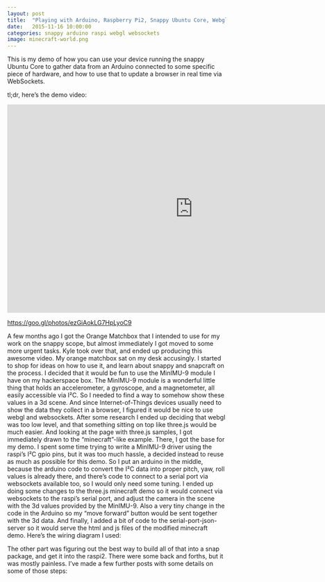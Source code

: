 ```yaml
---
layout: post
title:  "Playing with Arduino, Raspberry Pi2, Snappy Ubuntu Core, Webgl and Websockets"
date:   2015-11-16 10:00:00
categories: snappy arduino raspi webgl websockets
image: minecraft-world.png
---
```

This is my demo of how you can use your device running the snappy Ubuntu Core to gather data from an Arduino connected to some specific piece of hardware, and how to use that to update a browser in real time via WebSockets.

tl;dr, here’s the demo video:

<iframe width="853" height="480" src="https://www.youtube.com/embed/MSEjZq_Qp6M?rel=0&amp;showinfo=0" frameborder="0" allowfullscreen> </iframe>

https://goo.gl/photos/ezGiAokLG7HpLyoC9

A few months ago I got the Orange Matchbox that I intended to use for my work on the snappy scope, but almost immediately I got moved to some more urgent tasks. Kyle took over that, and ended up producing this awesome video.
My orange matchbox sat on my desk accusingly. I started to shop for ideas on how to use it, and learn about snappy and snapcraft on the process. I decided that it would be fun to use the MinIMU-9 module I have on my hackerspace box. The MinIMU-9 module is a wonderful little thing that holds an accelerometer, a gyroscope, and a magnetometer, all easily accessible via I²C.
So I needed to find a way to somehow show these values in a 3d scene. And since Internet-of-Things devices usually need to show the data they collect in a browser, I figured it would be nice to use webgl and websockets.
After some research I ended up deciding that webgl was too low level, and that something sitting on top like three.js would be much easier. And looking at the page with three.js samples, I got immediately drawn to the “minecraft”-like example. There, I got the base for my demo.
I spent some time trying to write a MinIMU-9 driver using the raspi’s I²C gpio pins, but it was too much hassle, a decided instead to reuse as much as possible for this demo. So I put an arduino in the middle, because the arduino code to convert the I²C data into proper pitch, yaw, roll values is already there, and there’s code to connect to a serial port via websockets available too, so I would only need some tuning.
I ended up doing some changes to the three.js minecraft demo so it would connect via websockets to the raspi’s serial port, and adjust the camera in the scene with the 3d values provided by the MinIMU-9. Also a very tiny change in the code in the Arduino so my “move forward” button would be sent together with the 3d data. And finally, I added a bit of code to the serial-port-json-server so it would serve the html and js files of the modified minecraft demo. Here’s the wiring diagram I used:

The other part was figuring out the best way to build all of that into a snap package, and get it into the raspi2. There were some back and forths, but it was mostly painless.
I’ve made a few further posts with some details on some of those steps:

